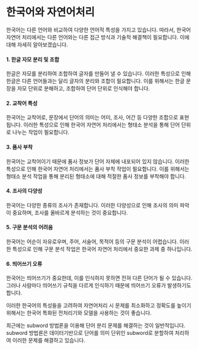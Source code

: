 # 한국어와 자연어처리

한국어는 다른 언어와 비교하여 다양한 언어적 특성을 가지고 있습니다. 따라서, 한국어 자연어 처리에서는 다른 언어와는 다른 접근 방식과 기술적 해결책이 필요합니다. 이에 대해 자세히 알아보겠습니다.

#### 1. 한글 자모 분리 및 조합
한글은 자모를 분리하여 조합하여 글자를 만들어 낼 수 있습니다. 이러한 특성으로 인해 한글은 다른 언어들과는 달리 글자의 분리와 조합이 필요합니다. 이를 위해서는 한글 문장을 자모 단위로 분해하고, 조합하여 단어 단위로 인식해야 합니다.

#### 2. 교착어 특성
한국어는 교착어로, 문장에서 단어의 의미는 어미, 조사, 어간 등 다양한 조합으로 표현됩니다. 이러한 특성으로 인해 한국어 자연어 처리에서는 형태소 분석을 통해 단어 단위로 나누는 작업이 필요합니다.

#### 3. 품사 부착
한국어는 교착어이기 때문에 품사 정보가 단어 자체에 내포되어 있지 않습니다. 이러한 특성으로 인해 한국어 자연어 처리에서는 품사 부착 작업이 필요합니다. 이를 위해서는 형태소 분석 작업을 통해 분리된 형태소에 대해 적절한 품사 정보를 부착해야 합니다.

#### 4. 조사의 다양성
한국어는 다양한 종류의 조사가 존재합니다. 이러한 다양성으로 인해 조사의 의미 파악이 중요하며, 조사를 올바르게 분석하는 것이 중요합니다.

#### 5. 구문 분석의 어려움
한국어는 어순이 자유로우며, 주어, 서술어, 목적어 등의 구문 분석이 어렵습니다. 이러한 특성으로 인해 구문 분석 작업은 한국어 자연어 처리에서 중요한 과제 중 하나입니다.

#### 6. 띄어쓰기 오류
한국어는 띄어쓰기가 중요한데, 이를 인식하지 못하면 전혀 다른 단어가 될 수 있습니다. 그러나 사람마다 띄어쓰기 규칙을 다르게 인식하기 때문에 띄어쓰기 오류가 발생하기도 합니다.

이러한 한국어의 특성들을 고려하여 자연어처리 시 문제를 최소화하고 정확도를 높이기 위해서는 한국어 특화된 전처리기와 모델을 사용하는 것이 좋습니다. 

최근에는  subword 방법론을 이용해 단어 분리 문제를 해결하는 것이 일반적입니다. subword 방법론은 데이터기반으로 단어를 의미 단위인 subword로 분할하여 처리하여 이러한 문제를  해결하고 있습니다.
